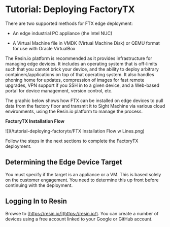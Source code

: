 # Tutorial: Deploying FactoryTX

There are two supported methods for FTX edge deployment:

* An edge industrial PC appliance \(the Intel NUC\)

* A Virtual Machine file in VMDK \(Virtual Machine Disk\) or QEMU format for use with Oracle VirtualBox

The Resin.io platform is recommended as it provides infrastructure for managing edge devices. It includes an operating system that is off-limits such that you cannot brick your device, and the ability to deploy arbitrary containers/applications on top of that operating system. It also handles phoning home for updates, compression of images for fast remote upgrades, VPN support if you SSH in to a given device, and a Web-based portal for device management, version control, etc.

The graphic below shows how FTX can be installed on edge devices to pull data from the factory floor and transmit it to Sight Machine via various cloud environments, using the Resin.io platform to manage the process.

**FactoryTX Installation Flow**

![](/tutorial-deploying-factorytx/FTX Installation Flow w Lines.png)

Follow the steps in the next sections to complete the FactoryTX deployment.

## Determining the Edge Device Target

You must specify if the target is an appliance or a VM. This is based solely on the customer engagement. You need to determine this up front before continuing with the deployment.

## Logging In to Resin

Browse to [https://resin.io/](https://resin.io/). You can create a number of devices using a free account linked to your Google or GitHub account.


